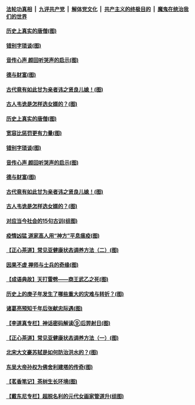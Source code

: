 

####  [法轮功真相](../../../../basic/blob/master/README.md?t=07021231) &nbsp;|&nbsp; [九评共产党](../../../../9ping.md/blob/master/README.md?t=07021231) &nbsp;|&nbsp; [解体党文化](../../../../jtdwh.md/blob/master/README.md?t=07021231)  &nbsp;|&nbsp; [共产主义的终极目的](../../../../gczydzjmd.md/blob/master/README.md?t=07021231) &nbsp;|&nbsp; [魔鬼在统治我们的世界](../../../../mgztzwmdsj.md/blob/master/README.md?t=07021231) 

#### [历史上真实的唐僧(图)](../pages/p7/938101.md?t=07021231) 

#### [错别字琐谈(图)](../pages/p7/938316.md?t=07021231) 

#### [音传心声 颜回听哭声的启示(图)](../pages/p7/938099.md?t=07021231) 

#### [德与财富(图)](../pages/p7/938218.md?t=07021231) 

#### [古代竟有如此甘为亲者讳之贤良儿媳！(图)](../pages/p7/938117.md?t=07021231) 

#### [古人韦诜是怎样选女婿的？(图)](../pages/p7/938100.md?t=07021231) 

#### [历史上真实的唐僧(图)](../pages/p7/938101.md?t=07021231) 

#### [宽容比惩罚更有力量(图)](../pages/p7/938280.md?t=07021231) 

#### [错别字琐谈(图)](../pages/p7/938316.md?t=07021231) 

#### [音传心声 颜回听哭声的启示(图)](../pages/p7/938099.md?t=07021231) 

#### [德与财富(图)](../pages/p7/938218.md?t=07021231) 

#### [古代竟有如此甘为亲者讳之贤良儿媳！(图)](../pages/p7/938117.md?t=07021231) 

#### [古人韦诜是怎样选女婿的？(图)](../pages/p7/938100.md?t=07021231) 

#### [对应当今社会的15句古训(组图)](../pages/p7/938097.md?t=07021231) 

#### [疫情凶猛 道家高人用“神方”平息瘟疫(图)](../pages/p7/938004.md?t=07021231) 

#### [【正心茶道】常见亚健康状态调养方法（二）(图)](../pages/p7/937559.md?t=07021231) 

#### [因果不虚 禅师与士兵的奇缘(图)](../pages/p7/938092.md?t=07021231) 

#### [【成语典故】天打雷劈——商王武乙之死(图)](../pages/p7/937782.md?t=07021231) 

#### [历史上的庚子年发生了哪些重大的灾难与转折？(图)](../pages/p7/937991.md?t=07021231) 

#### [诸葛亮预知千年后张献忠际遇(图)](../pages/p7/937564.md?t=07021231) 

#### [【李道真专栏】神话密码解读⑨后羿射日(图)](../pages/p7/937560.md?t=07021231) 

#### [【正心茶道】常见亚健康状态调养方法（一）(图)](../pages/p7/937556.md?t=07021231) 

#### [北宋大文豪苏轼是如何防治洪水的？(图)](../pages/p7/937874.md?t=07021231) 

#### [东吴大帝孙权为佛舍利建塔的传奇(图)](../pages/p7/937764.md?t=07021231) 

#### [【茗香笔记】茶树生长环境(图)](../pages/p7/937562.md?t=07021231) 

#### [【戴东尼专栏】超脱名利的元代女画家管道升(组图)](../pages/p7/935043.md?t=07021231) 


